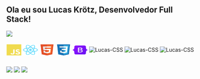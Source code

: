 ## Ola eu sou Lucas Krötz, Desenvolvedor Full Stack!

<picture>
  <source
    srcset="https://github-readme-stats.vercel.app/api?username=lucaskrotz&show_icons=true&theme=blue"
    media="(prefers-color-scheme: blue)"
  />
  <source
    srcset="https://github-readme-stats.vercel.app/api?username=lucaskrotz&show_icons=true"
    media="(prefers-color-scheme: blue), (prefers-color-scheme: no-preference)"
  />
  <img src="https://github-readme-stats.vercel.app/api?username=lucaskrotz&show_icons=true" />
</picture>

<div style="display: inline-block"><br>
  <img align="center" alt="Lucas-Js" height="30" width="40" src="https://raw.githubusercontent.com/devicons/devicon/master/icons/javascript/javascript-plain.svg">
  <img align="center" alt="Lucas-React" height="30" width="40" src="https://raw.githubusercontent.com/devicons/devicon/master/icons/react/react-original.svg">
  <img align="center" alt="Lucas-HTML" height="30" width="40" src="https://raw.githubusercontent.com/devicons/devicon/master/icons/html5/html5-original.svg">
  <img align="center" alt="Lucas-CSS" height="30" width="40" src="https://raw.githubusercontent.com/devicons/devicon/master/icons/css3/css3-original.svg">
  <img align="center" alt="Lucas-Bootstrap" height="30" width="40" src="https://raw.githubusercontent.com/devicons/devicon/master/icons/bootstrap/bootstrap-original.svg">
  <img align="center" alt="Lucas-CSS" height="30" src="https://cdn.jsdelivr.net/gh/devicons/devicon@latest/icons/laravel/laravel-original.svg" />
  <img align="center" alt="Lucas-CSS" height="30" src="https://cdn.jsdelivr.net/gh/devicons/devicon@latest/icons/java/java-original.svg" />
  <img align="center" alt="Lucas-CSS" height="30" src="https://cdn.jsdelivr.net/gh/devicons/devicon@latest/icons/php/php-original.svg" />
</div>

  ##

<div> 
  <a href="https://instagram.com/lucas_kretz" target="_blank"><img src="https://img.shields.io/badge/-Instagram-%23E4405F?style=for-the-badge&logo=instagram&logoColor=white" target="_blank"></a>
  <a href = "mailto:lkrotz23@gmail.com"><img src="https://img.shields.io/badge/-Gmail-%23333?style=for-the-badge&logo=gmail&logoColor=white" target="_blank"></a>
  <a href="https://www.linkedin.com/in/lucas-krotz-520002290" target="_blank"><img src="https://img.shields.io/badge/-LinkedIn-%230077B5?style=for-the-badge&logo=linkedin&logoColor=white" target="_blank"></a> 
</div>
